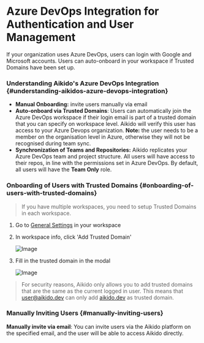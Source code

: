 # Azure DevOps Integration for Authentication and User Management

If your organization uses Azure DevOps, users can login with Google and Microsoft accounts. Users can auto-onboard in your workspace if Trusted Domains have been set up.

### Understanding Aikido's Azure DevOps Integration {#understanding-aikidos-azure-devops-integration}

- **Manual Onboarding:** invite users manually via email 
- **Auto-onboard via Trusted Domains**: Users can automatically join the Azure DevOps workspace if their login email is part of a trusted domain that you can specify on workspace level. Aikido will verify this user has access to your Azure Devops organization. **Note:** the user needs to be a member on the organisation level in Azure, otherwise they will not be recognised during team sync.
- **Synchronization of Teams and Repositories:** Aikido replicates your Azure DevOps team and project structure. All users will have access to their repos, in line with the permissions set in Azure DevOps. By default, all users will have the **Team Only** role.

### Onboarding of Users with Trusted Domains {#onboarding-of-users-with-trusted-domains}

> If you have multiple workspaces, you need to setup Trusted Domains in each workspace. 

1. Go to [General Settings](https://app.aikido.dev/settings/account) in your workspace
2. In workspace info, click 'Add Trusted Domain'

   ![Image](https://ucarecdn.com/57ed94d1-4c3f-434b-8db6-b92ef76238e1/)
3. Fill in the trusted domain in the modal

   ![Image](https://ucarecdn.com/36b654cd-1d63-4245-b543-c1a62828fc6c/)

> For security reasons, Aikido only allows you to add trusted domains that are the same as the current logged in user. This means that [user@aikido.dev](mailto:user@aikido.dev) can only add [aikido.dev](http://aikido.dev) as trusted domain.

### Manually Inviting Users {#manually-inviting-users}

**Manually invite via email**: You can invite users via the Aikido platform on the specified email, and the user will be able to access Aikido directly. 